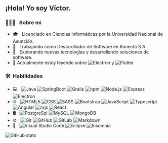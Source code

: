 <h2> ¡Hola! Yo soy Víctor. </h2>

<h3> 👨🏻‍💻 &nbsp; Sobre mi </h3>

- 🎓 &nbsp; Licenciado en Ciencias Informáticas por la Universidad Nacional de Asunción.
- 💼 &nbsp; Trabajando como Desarrollador de Software en Konecta S.A
- 🤔 &nbsp; Explorando nuevas tecnologías y desarrollando soluciones de software.
- 🌱 Actualmente estoy leyendo sobre ![Electron](https://img.shields.io/badge/-Electron-2f3241?style=flat&logo=electron&logoColor=9feaf9) y ![Flutter](https://img.shields.io/badge/-Flutter-075b9a?style=flat&logo=flutter&logoColor=9feaf9)

<h3> 🛠 &nbsp;Habilidades</h3>

- 💻 &nbsp;
  ![Java](https://img.shields.io/badge/-Java-feb672?style=flat&logo=Java&logoColor=007396)
  ![SpringBoot](https://img.shields.io/badge/-SpringBoot-13aa52?style=flat&logo=Spring)
  ![Grails](https://img.shields.io/badge/-Grails-feb672?style=flat)
  ![npm](https://img.shields.io/badge/-NPM-CB3837?style=flat-square&logo=npm&logoColor=white")
  ![Node.js](https://img.shields.io/badge/-Nodejs-43853d?style=flat-square&logo=Node.js&logoColor=white)
  ![Express](https://img.shields.io/badge/-Express.js-787878?style=flat)
  ![Electron](https://img.shields.io/badge/-Electron-2f3241?style=flat&logo=electron&logoColor=9feaf9)
- 🌐 &nbsp;
  ![HTML5](https://img.shields.io/badge/-HTML5-E34F26?style=flat&logo=html5&logoColor=white)
  ![CSS](https://img.shields.io/badge/-CSS3-1572B6?style=flat&logo=css3&logoColor=white)
  ![SASS](https://img.shields.io/badge/-Sass-cc6699?style=flat&logo=sass&logoColor=ffffff)
  ![Bootstrap](https://img.shields.io/badge/-Bootstrap-563D7C?style=flat&logo=bootstrap&logoColor=white)
  ![JavaScript](https://img.shields.io/badge/-JavaScript-eed718?style=flat&logo=javascript&logoColor=ffffff)
  ![Typescript](https://img.shields.io/badge/-TypeScript-007ACC?style=flat-square&logo=typescript&logoColor=white)
  ![Angular](https://img.shields.io/badge/-Angular-DD0031?style=flat-square&logo=angular&logoColor=white)
  ![rxjs](https://img.shields.io/badge/-RxJs-B7178C?style=flat-square&logo=reactivex&logoColor=white)
  ![React](https://img.shields.io/badge/-React-1572B6?style=flat&logo=react&logoColor=00c8ff)
- 🛢 &nbsp;
  ![PostgreSql](https://img.shields.io/badge/-PostgreSql-2f3241?style=flat&logo=postgresql&logoColor=336791)
  ![MySQL](https://img.shields.io/badge/-MySQL-F29111?style=flat&logo=mysql&logoColor=FFFFFF)
  ![MongoDB](https://img.shields.io/badge/-MongoDB-13aa52?style=flat-square&logo=mongodb&logoColor=white)
- ⚙️ &nbsp;
  ![Git](http://img.shields.io/badge/-Git-F1502F?style=flat&logo=git&logoColor=FFFFFF)
  ![GitHub](http://img.shields.io/badge/-Github-000000?style=flat&logo=github&logoColor=FFFFFF)
  ![GitLab](https://img.shields.io/badge/-GitLab-333333?style=flat&logo=gitlab)
  ![Markdown](https://img.shields.io/badge/-Markdown-333333?style=flat&logo=markdown)
- 🔧 &nbsp;
  ![Visual Studio Code](http://img.shields.io/badge/-VS%20Code-007ACC?style=flat&logo=visual%20studio%20code&logoColor=white)
  ![Eclipse](https://img.shields.io/badge/-Eclipse-333333?style=flat&logo=eclipse-ide&logoColor=2C2255)
  ![Insomnia](https://img.shields.io/badge/-Insomnia-5849BE?style=flat-square&logo=insomnia&logoColor=white)

<!-- <img src="https://img.shields.io/badge/-Firebase-FFA611?style=flat&logo=firebase&logoColor=FFFFFF"> -->
  <!-- <img alt="Docker" src="https://img.shields.io/badge/-Docker-46a2f1?style=flat-square&logo=docker&logoColor=white" />
  <img alt="TypeScript" src="https://img.shields.io/badge/-TypeScript-007ACC?style=flat-square&logo=typescript&logoColor=white" />
  <img alt="Insomnia" src="https://img.shields.io/badge/-Insomnia-5849BE?style=flat-square&logo=insomnia&logoColor=white" />
  <img alt="Heroku" src="https://img.shields.io/badge/-Heroku-430098?style=flat-square&logo=heroku&logoColor=white" >
  <img alt="redux" src="https://img.shields.io/badge/-Redux-764ABC?style=flat-square&logo=redux&logoColor=white" />
  <img alt="GraphQL" src="https://img.shields.io/badge/-GraphQL-E10098?style=flat-square&logo=graphql&logoColor=white" />
  -->

![GitHub stats](https://github-readme-stats.vercel.app/api?username=VictorCodeDev&show_icons=true&theme=gotham)



